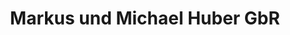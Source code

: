 ---
title: "Markus und Michael Huber GbR"
url: /polling/markus-und-michael-huber-gbr/
shop: Autowerkstatt
---